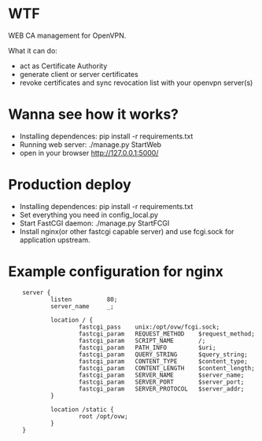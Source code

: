 # WTF

WEB CA management for OpenVPN.

What it can do:

- act as Certificate Authority
- generate client or server certificates
- revoke certificates and sync revocation list with your openvpn server(s)

# Wanna see how it works?

- Installing dependences: pip install -r requirements.txt
- Running web server: ./manage.py StartWeb
- open in your browser http://127.0.0.1:5000/

# Production deploy

- Installing dependences: pip install -r requirements.txt
- Set everything you need in config_local.py
- Start FastCGI daemon: ./manage.py StartFCGI
- Install nginx(or other fastcgi capable server) and use fcgi.sock for application upstream.

# Example configuration for nginx

		server {
				listen			80;
				server_name		_;

				location / {
						fastcgi_pass	unix:/opt/ovw/fcgi.sock;
						fastcgi_param	REQUEST_METHOD	  $request_method;
						fastcgi_param	SCRIPT_NAME		  /;
						fastcgi_param	PATH_INFO		  $uri;
						fastcgi_param	QUERY_STRING	  $query_string;
						fastcgi_param	CONTENT_TYPE	  $content_type;
						fastcgi_param	CONTENT_LENGTH	  $content_length;
						fastcgi_param	SERVER_NAME		  $server_name;
						fastcgi_param	SERVER_PORT		  $server_port;
						fastcgi_param	SERVER_PROTOCOL	  $server_addr;
				}

				location /static {
						root /opt/ovw;
				}
		}
